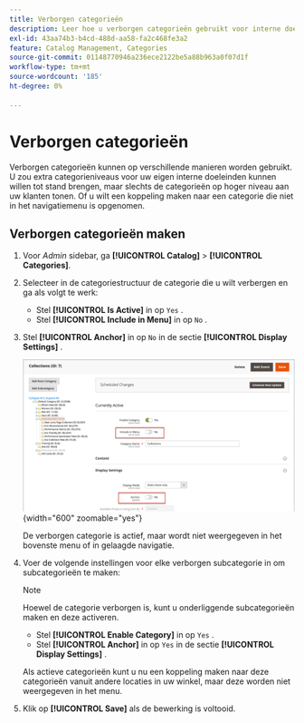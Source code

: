 ```yaml
---
title: Verborgen categorieën
description: Leer hoe u verborgen categorieën gebruikt voor interne doeleinden of hoe u een koppeling tot stand brengt met een categorie die niet in het navigatiemenu staat.
exl-id: 43aa74b3-b4cd-488d-aa58-fa2c468fe3a2
feature: Catalog Management, Categories
source-git-commit: 01148770946a236ece2122be5a88b963a0f07d1f
workflow-type: tm+mt
source-wordcount: '185'
ht-degree: 0%

---
```


# Verborgen categorieën

Verborgen categorieën kunnen op verschillende manieren worden gebruikt. U zou extra categorieniveaus voor uw eigen interne doeleinden kunnen willen tot stand brengen, maar slechts de categorieën op hoger niveau aan uw klanten tonen. Of u wilt een koppeling maken naar een categorie die niet in het navigatiemenu is opgenomen.

## Verborgen categorieën maken

1. Voor _Admin_ sidebar, ga **[!UICONTROL Catalog]** > **[!UICONTROL Categories]**.

1. Selecteer in de categoriestructuur de categorie die u wilt verbergen en ga als volgt te werk:

   - Stel **[!UICONTROL Is Active]** in op `Yes` .
   - Stel **[!UICONTROL Include in Menu]** in op `No` .

1. Stel **[!UICONTROL Anchor]** in op `No` in de sectie **[!UICONTROL Display Settings]** .

   ![ Verborgen categorie ](./assets/hidden-categories.png){width="600" zoomable="yes"}

   De verborgen categorie is actief, maar wordt niet weergegeven in het bovenste menu of in gelaagde navigatie.

1. Voer de volgende instellingen voor elke verborgen subcategorie in om subcategorieën te maken:

   >[!NOTE]
   >
   >Hoewel de categorie verborgen is, kunt u onderliggende subcategorieën maken en deze activeren.

   - Stel **[!UICONTROL Enable Category]** in op `Yes` .
   - Stel **[!UICONTROL Anchor]** in op `Yes` in de sectie **[!UICONTROL Display Settings]** .

   Als actieve categorieën kunt u nu een koppeling maken naar deze categorieën vanuit andere locaties in uw winkel, maar deze worden niet weergegeven in het menu.

1. Klik op **[!UICONTROL Save]** als de bewerking is voltooid.
